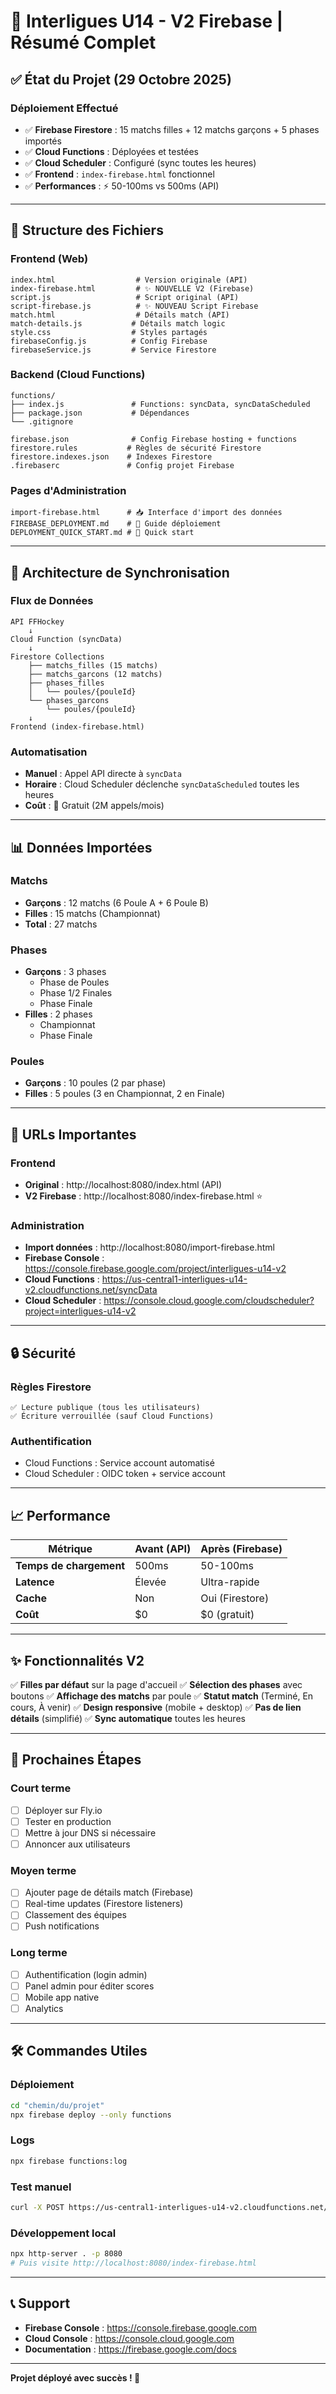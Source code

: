 # 🏑 Interligues U14 - V2 Firebase | Résumé Complet

## ✅ État du Projet (29 Octobre 2025)

### Déploiement Effectué
- ✅ **Firebase Firestore** : 15 matchs filles + 12 matchs garçons + 5 phases importés
- ✅ **Cloud Functions** : Déployées et testées
- ✅ **Cloud Scheduler** : Configuré (sync toutes les heures)
- ✅ **Frontend** : `index-firebase.html` fonctionnel
- ✅ **Performances** : ⚡ 50-100ms vs 500ms (API)

---

## 📁 Structure des Fichiers

### Frontend (Web)
```
index.html                  # Version originale (API)
index-firebase.html         # ✨ NOUVELLE V2 (Firebase)
script.js                   # Script original (API)
script-firebase.js          # ✨ NOUVEAU Script Firebase
match.html                  # Détails match (API)
match-details.js           # Détails match logic
style.css                  # Styles partagés
firebaseConfig.js          # Config Firebase
firebaseService.js         # Service Firestore
```

### Backend (Cloud Functions)
```
functions/
├── index.js               # Functions: syncData, syncDataScheduled
├── package.json           # Dépendances
└── .gitignore

firebase.json              # Config Firebase hosting + functions
firestore.rules           # Règles de sécurité Firestore
firestore.indexes.json    # Indexes Firestore
.firebaserc               # Config projet Firebase
```

### Pages d'Administration
```
import-firebase.html      # 📥 Interface d'import des données
FIREBASE_DEPLOYMENT.md    # 📖 Guide déploiement
DEPLOYMENT_QUICK_START.md # 🚀 Quick start
```

---

## 🔄 Architecture de Synchronisation

### Flux de Données
```
API FFHockey
    ↓
Cloud Function (syncData)
    ↓
Firestore Collections
    ├── matchs_filles (15 matchs)
    ├── matchs_garcons (12 matchs)
    ├── phases_filles
    │   └── poules/{pouleId}
    └── phases_garcons
        └── poules/{pouleId}
    ↓
Frontend (index-firebase.html)
```

### Automatisation
- **Manuel** : Appel API directe à `syncData`
- **Horaire** : Cloud Scheduler déclenche `syncDataScheduled` toutes les heures
- **Coût** : 🎁 Gratuit (2M appels/mois)

---

## 📊 Données Importées

### Matchs
- **Garçons** : 12 matchs (6 Poule A + 6 Poule B)
- **Filles** : 15 matchs (Championnat)
- **Total** : 27 matchs

### Phases
- **Garçons** : 3 phases
  - Phase de Poules
  - Phase 1/2 Finales
  - Phase Finale
- **Filles** : 2 phases
  - Championnat
  - Phase Finale

### Poules
- **Garçons** : 10 poules (2 par phase)
- **Filles** : 5 poules (3 en Championnat, 2 en Finale)

---

## 🚀 URLs Importantes

### Frontend
- **Original** : http://localhost:8080/index.html (API)
- **V2 Firebase** : http://localhost:8080/index-firebase.html ⭐

### Administration
- **Import données** : http://localhost:8080/import-firebase.html
- **Firebase Console** : https://console.firebase.google.com/project/interligues-u14-v2
- **Cloud Functions** : https://us-central1-interligues-u14-v2.cloudfunctions.net/syncData
- **Cloud Scheduler** : https://console.cloud.google.com/cloudscheduler?project=interligues-u14-v2

---

## 🔒 Sécurité

### Règles Firestore
```
✅ Lecture publique (tous les utilisateurs)
✅ Écriture verrouillée (sauf Cloud Functions)
```

### Authentification
- Cloud Functions : Service account automatisé
- Cloud Scheduler : OIDC token + service account

---

## 📈 Performance

| Métrique | Avant (API) | Après (Firebase) |
|----------|-----------|-----------------|
| **Temps de chargement** | 500ms | 50-100ms |
| **Latence** | Élevée | Ultra-rapide |
| **Cache** | Non | Oui (Firestore) |
| **Coût** | $0 | $0 (gratuit) |

---

## ✨ Fonctionnalités V2

✅ **Filles par défaut** sur la page d'accueil
✅ **Sélection des phases** avec boutons
✅ **Affichage des matchs** par poule
✅ **Statut match** (Terminé, En cours, À venir)
✅ **Design responsive** (mobile + desktop)
✅ **Pas de lien détails** (simplifié)
✅ **Sync automatique** toutes les heures

---

## 🎯 Prochaines Étapes

### Court terme
- [ ] Déployer sur Fly.io
- [ ] Tester en production
- [ ] Mettre à jour DNS si nécessaire
- [ ] Annoncer aux utilisateurs

### Moyen terme
- [ ] Ajouter page de détails match (Firebase)
- [ ] Real-time updates (Firestore listeners)
- [ ] Classement des équipes
- [ ] Push notifications

### Long terme
- [ ] Authentification (login admin)
- [ ] Panel admin pour éditer scores
- [ ] Mobile app native
- [ ] Analytics

---

## 🛠️ Commandes Utiles

### Déploiement
```bash
cd "chemin/du/projet"
npx firebase deploy --only functions
```

### Logs
```bash
npx firebase functions:log
```

### Test manuel
```bash
curl -X POST https://us-central1-interligues-u14-v2.cloudfunctions.net/syncData
```

### Développement local
```bash
npx http-server . -p 8080
# Puis visite http://localhost:8080/index-firebase.html
```

---

## 📞 Support

- **Firebase Console** : https://console.firebase.google.com
- **Cloud Console** : https://console.cloud.google.com
- **Documentation** : https://firebase.google.com/docs

---

**Projet déployé avec succès ! 🎉**
